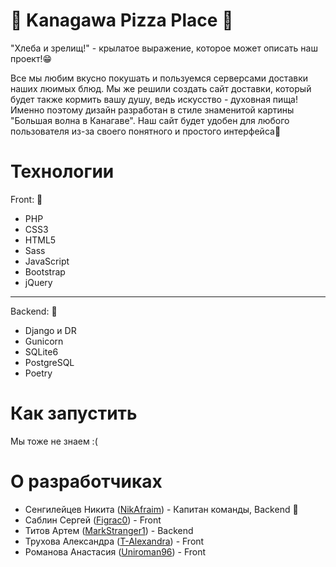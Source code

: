# :ocean: Kanagawa Pizza Place :pizza:
"Хлеба и зрелищ!" - крылатое выражение, которое может описать наш проект!:grin:

Все мы любим вкусно покушать и пользуемся серверсами доставки наших люимых блюд. Мы же решили создать сайт доставки, который будет также кормить вашу душу, ведь искусство - духовная пища!
Именно поэтому дизайн разработан в стиле знаменитой картины "Большая волна в Канагаве". Наш сайт будет удобен для любого пользователя из-за своего понятного и простого интерфейса💙

# Технологии
Front: :art:
* PHP
* CSS3
* HTML5
* Sass
* JavaScript
* Bootstrap
* jQuery
---
Backend: :wrench:
* Django и DR
* Gunicorn
* SQLite6
* PostgreSQL
* Poetry
# Как запустить
Мы тоже не знаем :(
# О разработчиках  
* Сенгилейцев Никита ([NikAfraim](https://github.com/NikAfraim)) - Капитан команды, Backend :crown:
* Саблин Сергей ([Figrac0](https://github.com/Figrac0)) - Front
* Титов Артем ([MarkStranger1](https://github.com/MarkStranger1)) - Backend
* Трухова Александра ([T-Alexandra](https://github.com/T-Alexandra)) - Front
* Романова Анастасия ([Uniroman96](https://github.com/Uniroman96)) - Front
